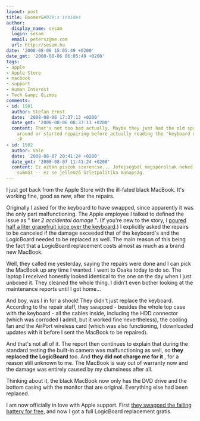 ```yaml
---
layout: post
title: Boomer&#039;s insides
author:
  display_name: sesam
  login: sesam
  email: petersz@me.com
  url: http://sesam.hu
date: '2008-08-06 15:05:49 +0200'
date_gmt: '2008-08-06 06:05:49 +0200'
tags:
- apple
- Apple Store
- macbook
- support
- Human Interest
- Tech &amp; Gizmos
comments:
- id: 1501
  author: Stefan Ernst
  date: '2008-08-06 17:37:13 +0200'
  date_gmt: '2008-08-06 08:37:13 +0200'
  content: That's not too bad actually. Maybe they just had the old spare parts lying
    around or started repairing before actually reading the "keyboard only" part.
    :P
- id: 1502
  author: Vale
  date: '2008-08-07 20:41:24 +0200'
  date_gmt: '2008-08-07 11:41:24 +0200'
  content: Ez aztán piszok szerencse... Jófejségból megspóroltak neked egy csinos
    summát -- ez se jellemző üzletpolitika manapság.
---
```


I just got back from the Apple Store with the ill-fated black MacBook. It's working fine, good as new, after the repairs.

Originally I asked for the keyboard to have swapped, since apparently it was the only part malfunctioning. The Apple employee I talked to defined the issue as " _tier 2 accidental damage_ ". (If you're new to the story, I [poured half a liter grapefruit juice over the keyboard](http://sesam.hu/2008/07/18/a-macbook-saga).) I explicitly asked the repairs to be canceled if the damage exceeded that of the keyboard's and the LogicBoard needed to be replaced as well. The main reason of this being the fact that a LogicBoard replacement costs almost as much as a brand new MacBook.

Well, they called me yesterday, saying the repairs were done and I can pick the MacBook up any time I wanted. I went to Osaka today to do so. The laptop I received honestly looked identical to the one on the day when I just unboxed it. They cleaned the whole thing. I didn't even bother looking at the maintenance reports until I got home...

And boy, was I in for a shock! They didn't just replace the keyboard. According to the repair staff, they swapped - besides the whole top case with the keyboard - all the cables inside, including the HDD connector (which was corroded I admit, but it worked fine nevertheless), the cooling fan and the AirPort wireless card (which was also functioning, I downloaded updates with it before I sent the MacBook to be repaired).

And that's not all of it. The report then continues to explain that during the standard testing the built-in camera was malfunctioning as well, so **they replaced the LogicBoard** too. And **they did not charge me for it** , for a reason still unknown to me. The MacBook is way out of warranty now and the damage was entirely caused by my clumsiness after all.

Thinking about it, the black MacBook now only has the DVD drive and the bottom casing with the monitor that are original. Everything else had been replaced.

I am now officially in love with Apple support. First [they swapped the failing battery for free](http://sesam.hu/2008/02/12/apple-shop-2), and now I got a full LogicBoard replacement gratis.
